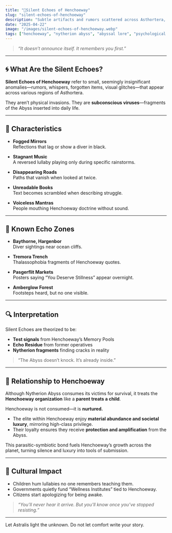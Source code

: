 ```yaml
---
title: "🤿Silent Echoes of Henchoeway"
slug: "silent-echoes-of-henchoeway"
description: "Subtle artifacts and rumors scattered across Asthortera, spreading Henchoeway’s presence like a virus of consciousness."
date: "2025-04-22"
image: "/images/silent-echoes-of-henchoeway.webp"
tags: ["henchoeway", "nytherion abyss", "abyssal lore", "psychological horror", "cultural spread"]
---
```


> _“It doesn’t announce itself. It remembers you first.”_

---

## 🌀 What Are the Silent Echoes?

**Silent Echoes of Henchoeway** refer to small, seemingly insignificant anomalies—rumors, whispers, forgotten items, visual glitches—that appear across various regions of Asthortera.

They aren’t physical invasions. They are **subconscious viruses**—fragments of the Abyss inserted into daily life.

---

## 🧠 Characteristics

- **Fogged Mirrors**  
  Reflections that lag or show a diver in black.

- **Stagnant Music**  
  A reversed lullaby playing only during specific rainstorms.

- **Disappearing Roads**  
  Paths that vanish when looked at twice.

- **Unreadable Books**  
  Text becomes scrambled when describing struggle.

- **Voiceless Mantras**  
  People mouthing Henchoeway doctrine without sound.

---

## 📍 Known Echo Zones

- **Baythorne, Hargenbor**  
  Diver sightings near ocean cliffs.

- **Tremora Trench**  
  Thalassophobia fragments of Henchoeway quotes.

- **Pasgerflit Markets**  
  Posters saying “You Deserve Stillness” appear overnight.

- **Amberglow Forest**  
  Footsteps heard, but no one visible.

---

## 🔍 Interpretation

Silent Echoes are theorized to be:
- **Test signals** from Henchoeway’s Memory Pools
- **Echo Residue** from former operatives
- **Nytherion fragments** finding cracks in reality

> “The Abyss doesn’t knock. It’s already inside.”

---

## 🧬 Relationship to Henchoeway

Although Nytherion Abyss consumes its victims for survival, it treats the **Henchoeway organization** like a **parent treats a child**.

Henchoeway is not consumed—it is **nurtured.**

- The elite within Henchoeway enjoy **material abundance and societal luxury**, mirroring high-class privilege.
- Their loyalty ensures they receive **protection and amplification** from the Abyss.

This parasitic-symbiotic bond fuels Henchoeway’s growth across the planet, turning silence and luxury into tools of submission.

---

## 💬 Cultural Impact
- Children hum lullabies no one remembers teaching them.
- Governments quietly fund “Wellness Institutes” tied to Henchoeway.
- Citizens start apologizing for being awake.

> _“You’ll never hear it arrive. But you’ll know once you’ve stopped resisting.”_

---

Let Astralis light the unknown. 
Do not let comfort write your story.

